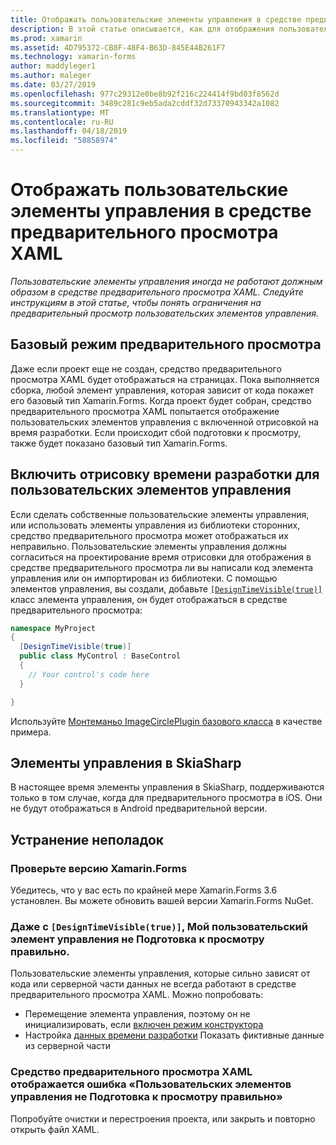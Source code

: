 ```yaml
---
title: Отображать пользовательские элементы управления в средстве предварительного просмотра XAML
description: В этой статье описывается, как для отображения пользовательских элементов управления в средстве предварительного просмотра XAML.
ms.prod: xamarin
ms.assetid: 4D795372-CB8F-48F4-B63D-845E44B261F7
ms.technology: xamarin-forms
author: maddyleger1
ms.author: maleger
ms.date: 03/27/2019
ms.openlocfilehash: 977c29312e0be8b92f216c224414f9bd03f8562d
ms.sourcegitcommit: 3489c281c9eb5ada2cddf32d73370943342a1082
ms.translationtype: MT
ms.contentlocale: ru-RU
ms.lasthandoff: 04/18/2019
ms.locfileid: "58858974"
---
```

# <a name="render-custom-controls-in-the-xaml-previewer"></a>Отображать пользовательские элементы управления в средстве предварительного просмотра XAML

_Пользовательские элементы управления иногда не работают должным образом в средстве предварительного просмотра XAML. Следуйте инструкциям в этой статье, чтобы понять ограничения на предварительный просмотр пользовательских элементов управления._

## <a name="basic-preview-mode"></a>Базовый режим предварительного просмотра

Даже если проект еще не создан, средство предварительного просмотра XAML будет отображаться на страницах. Пока выполняется сборка, любой элемент управления, которая зависит от кода покажет его базовый тип Xamarin.Forms. Когда проект будет собран, средство предварительного просмотра XAML попытается отображение пользовательских элементов управления с включенной отрисовкой на время разработки. Если происходит сбой подготовки к просмотру, также будет показано базовый тип Xamarin.Forms.

## <a name="enable-design-time-rendering-for-custom-controls"></a>Включить отрисовку времени разработки для пользовательских элементов управления

Если сделать собственные пользовательские элементы управления, или использовать элементы управления из библиотеки сторонних, средство предварительного просмотра может отображаться их неправильно. Пользовательские элементы управления должны согласиться на проектирование время отрисовки для отображения в средстве предварительного просмотра ли вы написали код элемента управления или он импортирован из библиотеки. С помощью элементов управления, вы создали, добавьте [ `[DesignTimeVisible(true)]` ](xref:System.ComponentModel.DesignTimeVisibleAttribute) класс элемента управления, он будет отображаться в средстве предварительного просмотра:

```csharp
namespace MyProject
{
  [DesignTimeVisible(true)]
  public class MyControl : BaseControl
  {
    // Your control's code here
  }

}
```

Используйте [Монтеманьо ImageCirclePlugin базового класса](https://github.com/jamesmontemagno/ImageCirclePlugin/blob/master/src/ImageCircle/CircleImage.shared.cs) в качестве примера.


## <a name="skiasharp-controls"></a>Элементы управления в SkiaSharp

В настоящее время элементы управления в SkiaSharp, поддерживаются только в том случае, когда для предварительного просмотра в iOS. Они не будут отображаться в Android предварительной версии.

## <a name="troubleshooting"></a>Устранение неполадок

### <a name="check-your-xamarinforms-version"></a>Проверьте версию Xamarin.Forms
Убедитесь, что у вас есть по крайней мере Xamarin.Forms 3.6 установлен. Вы можете обновить вашей версии Xamarin.Forms NuGet.

### <a name="even-with-designtimevisibletrue-my-custom-control-isnt-rendering-properly"></a>Даже с `[DesignTimeVisible(true)]`, Мой пользовательский элемент управления не Подготовка к просмотру правильно.
Пользовательские элементы управления, которые сильно зависят от кода или серверной части данных не всегда работают в средстве предварительного просмотра XAML. Можно попробовать:
* Перемещение элемента управления, поэтому он не инициализировать, если [включен режим конструктора](index.md#detect-design-mode)
* Настройка [данных времени разработки](design-time-data.md) Показать фиктивные данные из серверной части

### <a name="the-xaml-previewer-shows-the-error-custom-controls-arent-rendering-properly"></a>Средство предварительного просмотра XAML отображается ошибка «Пользовательских элементов управления не Подготовка к просмотру правильно»
Попробуйте очистки и перестроения проекта, или закрыть и повторно открыть файл XAML.

